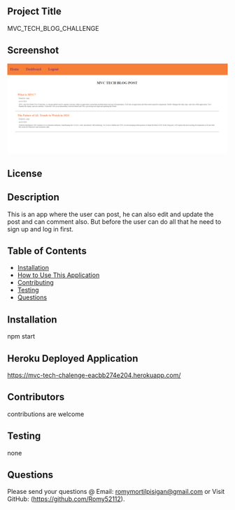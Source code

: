 
  ## Project Title 
  MVC_TECH_BLOG_CHALLENGE
  ## Screenshot
  ![alt text](image.png)
  ## License
   
  ## Description
  This is an app where the user can post, he can also edit and update the post and can comment also. But before the user can do all that he need to sign up and log in first.
  ## Table of Contents
  * [Installation](#installation)
  * [How to Use This Application](#usage)
  * [Contributing](#contributors)
  * [Testing](#testing)
  * [Questions](#questions)
  ## Installation
  npm start
  ## Heroku Deployed Application
  https://mvc-tech-chalenge-eacbb274e204.herokuapp.com/

  ## Contributors
  contributions are welcome
  ## Testing
  none
  ## Questions
  Please send your questions @ Email: romymortilpisigan@gmail.com or 
  Visit GitHub: (https://github.com/Romy52112).
  